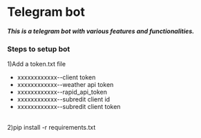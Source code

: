 # Telegram bot
 <b><i>This is a telegram bot with various features and functionalities.</i></b>

### Steps to setup bot
1)Add a token.txt file 
<br>
* xxxxxxxxxxxx--client token
* xxxxxxxxxxxx--weather api token
* xxxxxxxxxxxx--rapid_api_token
* xxxxxxxxxxxx--subredit client id
* xxxxxxxxxxxx--subredit client token
<br>
2)pip install -r requirements.txt
